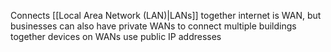Connects [[Local Area Network (LAN)|LANs]] together
internet is WAN, but businesses can also have 
private WANs to connect multiple buildings together
devices on WANs use public IP addresses
